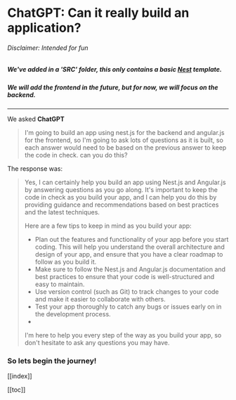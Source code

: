 # ChatGPT: Can it really build an application?
###### Disclaimer: Intended for fun
##### We've added in a 'SRC' folder, this only contains a basic [Nest](https://nestjs.com/) template.
##### We will add the frontend in the future, but for now, we will focus on the backend.

---------------------------------------------

We asked **ChatGPT**


> I'm going to build an app using nest.js for the backend and angular.js for the frontend, 
so I'm going to ask lots of questions as it is built, so each answer would need to be based 
on the previous answer to keep the code in check. can you do this?

The response was:
> Yes, I can certainly help you build an app using Nest.js and Angular.js by answering questions as you go along. 
> It's important to keep the code in check as you build your app, and I can help you do this by providing guidance 
> and recommendations based on best practices and the latest techniques.
> 
> Here are a few tips to keep in mind as you build your app:
>
> - Plan out the features and functionality of your app before you start coding. This will help you understand the overall architecture and design of your app, and ensure that you have a clear roadmap to follow as you build it.
> - Make sure to follow the Nest.js and Angular.js documentation and best practices to ensure that your code is well-structured and easy to maintain.
> - Use version control (such as Git) to track changes to your code and make it easier to collaborate with others.
> - Test your app thoroughly to catch any bugs or issues early on in the development process.
> - 
> I'm here to help you every step of the way as you build your app, so don't hesitate to ask any questions you may have.

### So lets begin the journey!

[[index]]

[[toc]]
